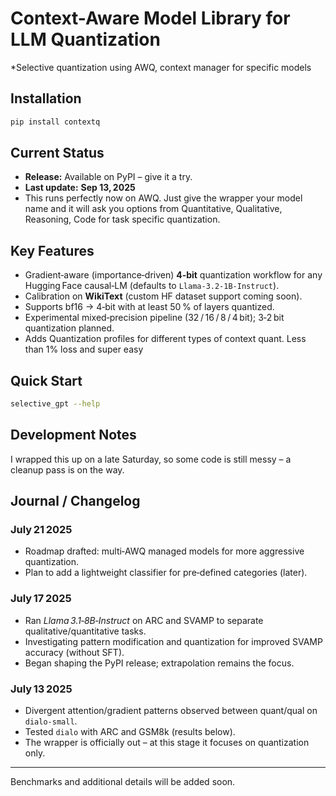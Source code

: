 # Context-Aware Model Library for LLM Quantization

*Selective quantization using AWQ, context manager for specific models

## Installation

```bash
pip install contextq
```

## Current Status

* **Release:** Available on PyPI – give it a try.
* **Last update:** **Sep 13, 2025**
* This runs perfectly now on AWQ. Just give the wrapper your model name and it will ask you options from Quantitative, Qualitative, Reasoning, Code for task specific quantization.

## Key Features

* Gradient‑aware (importance‑driven) **4‑bit** quantization workflow for any Hugging Face causal‑LM (defaults to `Llama‑3.2‑1B‑Instruct`).
* Calibration on **WikiText** (custom HF dataset support coming soon).
* Supports bf16 → 4‑bit with at least 50 % of layers quantized.
* Experimental mixed‑precision pipeline (32 / 16 / 8 / 4 bit); 3‑2 bit quantization planned.
* Adds Quantization profiles for different types of context quant. Less than 1% loss and super easy

## Quick Start

```bash
selective_gpt --help
```

## Development Notes

I wrapped this up on a late Saturday, so some code is still messy – a cleanup pass is on the way.

## Journal / Changelog

### July 21 2025

* Roadmap drafted: multi‑AWQ managed models for more aggressive quantization.
* Plan to add a lightweight classifier for pre‑defined categories (later).

### July 17 2025

* Ran *Llama 3.1‑8B‑Instruct* on ARC and SVAMP to separate qualitative/quantitative tasks.
* Investigating pattern modification and quantization for improved SVAMP accuracy (without SFT).
* Began shaping the PyPI release; extrapolation remains the focus.

### July 13 2025

* Divergent attention/gradient patterns observed between quant/qual on `dialo-small`.
* Tested `dialo` with ARC and GSM8k (results below).
* The wrapper is officially out – at this stage it focuses on quantization only.

---

Benchmarks and additional details will be added soon.

